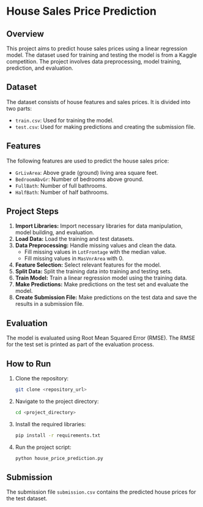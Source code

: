 
# House Sales Price Prediction

## Overview
This project aims to predict house sales prices using a linear regression model. The dataset used for training and testing the model is from a Kaggle competition. The project involves data preprocessing, model training, prediction, and evaluation.

## Dataset
The dataset consists of house features and sales prices. It is divided into two parts:
- `train.csv`: Used for training the model.
- `test.csv`: Used for making predictions and creating the submission file.

## Features
The following features are used to predict the house sales price:
- `GrLivArea`: Above grade (ground) living area square feet.
- `BedroomAbvGr`: Number of bedrooms above ground.
- `FullBath`: Number of full bathrooms.
- `HalfBath`: Number of half bathrooms.

## Project Steps
1. **Import Libraries:** Import necessary libraries for data manipulation, model building, and evaluation.
2. **Load Data:** Load the training and test datasets.
3. **Data Preprocessing:** Handle missing values and clean the data.
   - Fill missing values in `LotFrontage` with the median value.
   - Fill missing values in `MasVnrArea` with 0.
4. **Feature Selection:** Select relevant features for the model.
5. **Split Data:** Split the training data into training and testing sets.
6. **Train Model:** Train a linear regression model using the training data.
7. **Make Predictions:** Make predictions on the test set and evaluate the model.
8. **Create Submission File:** Make predictions on the test data and save the results in a submission file.

## Evaluation
The model is evaluated using Root Mean Squared Error (RMSE). The RMSE for the test set is printed as part of the evaluation process.

## How to Run
1. Clone the repository:
   ```bash
   git clone <repository_url>
   ```
2. Navigate to the project directory:
   ```bash
   cd <project_directory>
   ```
3. Install the required libraries:
   ```bash
   pip install -r requirements.txt
   ```
4. Run the project script:
   ```bash
   python house_price_prediction.py
   ```

## Submission
The submission file `submission.csv` contains the predicted house prices for the test dataset.

